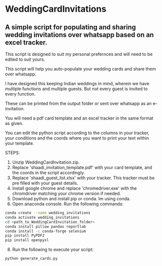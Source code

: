 # WeddingCardInvitations
## A simple script for populating and sharing wedding invitations over whatsapp based on an excel tracker.

This script is designed to suit my personal prefernces and will need to be edited to suit yours.

This script will help you auto-populate your wedding cards and share them over whatsapp.

I have designed this keeping Indian weddings in mind, wherein we have multiple functions and multiple guests. But not every guest is invited to every function.

These can be printed from the output folder or sent over whatsapp as an e-invitation.

You will need a pdf card template and an excel tracker in the same format as given.

You can edit the python script according to the columns in your tracker, your conditions and the coords where you want to print your text within your template.  

STEPS:

1. Unzip WeddingCardInvitation.zip. 
2. Replace 'shaadi_invitation_template.pdf' with your card template, and the coords in the script accordingly.
3. Replace 'shaadi_guest_list.xlsx' with your tracker. This tracker must be pre filled with your guest details.
4. Install google chrome and replace 'chromedriver.exe' with the chromdriver matching your chrome version if needed.
5. Download python and install pip or conda. Im using conda.
6. Open anaconda console. Run the following commands:

```bash
conda create --name wedding_invitations
conda activate wedding_invitations
cd <path_to_WeddingCardInvitation_folder>
conda install pillow pandas reportlab
conda install -c conda-forge selenium
pip install PyPDF2
pip install openpyxl
```
8. Run the following to execute your script:
```bash
python generate_cards.py
```
